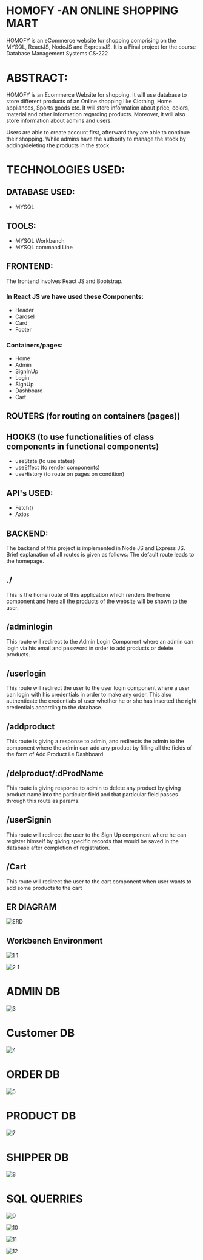 

# HOMOFY   -AN ONLINE SHOPPING MART
HOMOFY is an eCommerce website for shopping comprising on the MYSQL, ReactJS, NodeJS and ExpressJS. It is a Final project for the course Database Management Systems CS-222

# ABSTRACT:

HOMOFY is an Ecommerce Website for shopping. It will use database to store different
products of an Online shopping like Clothing, Home appliances, Sports goods etc. It will store
information about price, colors, material and other information regarding products. Moreover, it
will also store information about admins and users.

Users are able to create account first, afterward they are able to continue their shopping.
While admins have the authority to manage the stock by adding/deleting the products in the stock
  


# TECHNOLOGIES USED:
## DATABASE USED:
- MYSQL
## TOOLS:
- MYSQL Workbench
- MYSQL command Line
## FRONTEND:
The frontend involves React JS and Bootstrap.
### In React JS we have used these Components:

- Header
- Carosel
- Card
- Footer

### Containers/pages:
- Home
- Admin
- SignInUp
- Login
- SignUp
- Dashboard
- Cart

## ROUTERS (for routing on containers (pages))

## HOOKS (to use functionalities of class components in functional components)
- useState (to use states)
- useEffect (to render components)
- useHistory (to route on pages on condition)

## API's USED:
- Fetch() 
- Axios

## BACKEND:
The backend of this project is implemented in Node JS and Express JS.
Brief explanation of all routes is given as follows:
The default route leads to the homepage.


## ./
This is the home route of this application which renders the home component and here all the
products of the website will be shown to the user.
## /adminlogin
This route will redirect to the Admin Login Component where an admin can login via his email
and password in order to add products or delete products.
## /userlogin
This route will redirect the user to the user login component where a user can login with his
credentials in order to make any order. This also authenticate the credentials of user whether he
or she has inserted the right credentials according to the database.
## /addproduct
This route is giving a response to admin, and redirects the admin to the component where the
admin can add any product by filling all the fields of the form of Add Product i.e Dashboard.
## /delproduct/:dProdName
This route is giving response to admin to delete any product by giving product name into the
particular field and that particular field passes through this route as params.
## /userSignin
This route will redirect the user to the Sign Up component where he can register himself by
giving specific records that would be saved in the database after completion of registration.
## /Cart
This route will redirect the user to the cart component when user wants to add some products to
the cart

## ER DIAGRAM

![ERD](https://user-images.githubusercontent.com/70211234/133906034-180007a8-69dd-4517-a435-1f079cb52ebe.jpg)


## Workbench Environment

![1 1](https://user-images.githubusercontent.com/70211234/133905600-416643c2-c3f6-47c3-b423-875283c01c46.jpg)


![2 1](https://user-images.githubusercontent.com/70211234/133905606-e4f2f63e-411e-417d-a993-04f9681d7cf4.jpg)

# ADMIN DB

![3](https://user-images.githubusercontent.com/70211234/133905622-e3b1ec05-b826-4e8a-b40c-deb02449a8a0.png)

# Customer DB

![4](https://user-images.githubusercontent.com/70211234/133905632-b3128f14-9c00-4b49-8857-2bf0a6c00d95.png)

# ORDER DB

![5](https://user-images.githubusercontent.com/70211234/133905641-da2065e5-106c-4601-84d3-e708fd08aa80.png)

# PRODUCT DB

![7](https://user-images.githubusercontent.com/70211234/133905651-05c22bc6-b6bc-466d-8fce-49f235c1eb7a.png)

# SHIPPER DB

![8](https://user-images.githubusercontent.com/70211234/133905662-5e9b636a-1ba9-407c-b772-7f90324e7611.png)


# SQL QUERRIES

![9](https://user-images.githubusercontent.com/70211234/133905667-2e5ce9bb-a86b-4e70-afbf-f0c670c7aec1.png)


![10](https://user-images.githubusercontent.com/70211234/133905680-8a733c97-97ba-414b-94fe-95f644afaa0c.png)

![11](https://user-images.githubusercontent.com/70211234/133905683-ddfc8438-bfe1-4c55-881d-a58878f01d03.png)


![12](https://user-images.githubusercontent.com/70211234/133905689-da5f442a-850f-4c41-81ce-c9c9feb5a0ae.png)


